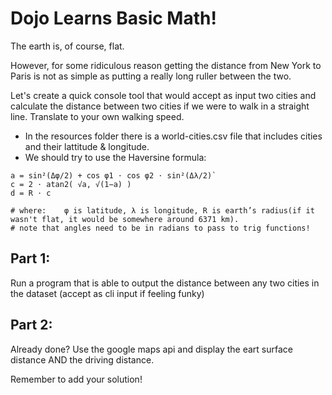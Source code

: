 # Dojo Learns Basic Math!

The earth is, of course, flat.

However, for some ridiculous reason getting the distance from New York to Paris is not as simple
as putting a really long ruller between the two.

Let's create a quick console tool that would accept as input two cities and calculate the
distance between two cities if we were to walk in a straight line. Translate to your own walking speed.

* In the resources folder there is a world-cities.csv file that includes cities and their lattitude & longitude.
* We should try to use the Haversine formula:

```
a = sin²(Δφ/2) + cos φ1 ⋅ cos φ2 ⋅ sin²(Δλ/2)`
c = 2 ⋅ atan2( √a, √(1−a) )
d = R ⋅ c

# where: 	φ is latitude, λ is longitude, R is earth’s radius(if it wasn't flat, it would be somewhere around 6371 km).
# note that angles need to be in radians to pass to trig functions!

```

Part 1:
---------------

Run a program that is able to output the distance between any two cities in the dataset (accept as cli input if feeling funky)


Part 2:
------

Already done? Use the google maps api and display the eart surface distance AND the driving distance.


Remember to add your solution!
